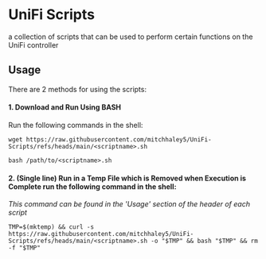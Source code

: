 # UniFi Scripts

a collection of scripts that can be used to perform certain functions on the UniFi controller




## Usage
There are 2 methods for using the scripts:
#### 1. Download and Run Using BASH
Run the following commands in the shell:

`wget https://raw.githubusercontent.com/mitchhaley5/UniFi-Scripts/refs/heads/main/<scriptname>.sh`

`bash /path/to/<scriptname>.sh`

#### 2. (Single line) Run in a Temp File which is Removed when Execution is Complete run the following command in the shell:

_This command can be found in the 'Usage' section of the header of each script_
  
`TMP=$(mktemp) && curl -s https://raw.githubusercontent.com/mitchhaley5/UniFi-Scripts/refs/heads/main/<scriptname>.sh -o "$TMP" && bash "$TMP" && rm -f "$TMP"`
